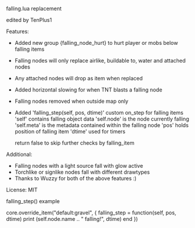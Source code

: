 falling.lua replacement

edited by TenPlus1

Features:
- Added new group {falling_node_hurt} to hurt player or mobs below falling items
- Falling nodes will only replace airlike, buildable to, water and attached nodes
- Any attached nodes will drop as item when replaced
- Added horizontal slowing for when TNT blasts a falling node
- Falling nodes removed when outside map only
- Added 'falling_step(self, pos, dtime)' custom on_step for falling items
   'self' contains falling object data
   'self.node' is the node currently falling
   'self.meta' is the metadata contained within the falling node
   'pos' holds position of falling item
   'dtime' used for timers

   return false to skip further checks by falling_item

Additional:
 - Falling nodes with a light source fall with glow active
 - Torchlike or signlike nodes fall with different drawtypes
 - Thanks to Wuzzy for both of the above features :)

License: MIT


falling_step() example

core.override_item("default:gravel", {
	falling_step = function(self, pos, dtime)
		print (self.node.name .. " falling!", dtime)
	end
})
